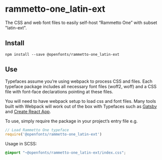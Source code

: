 
# rammetto-one_latin-ext

The CSS and web font files to easily self-host “Rammetto One” with subset "latin-ext".

## Install

`npm install --save @openfonts/rammetto-one_latin-ext`

## Use

Typefaces assume you’re using webpack to process CSS and files. Each typeface
package includes all necessary font files (woff2, woff) and a CSS file with
font-face declarations pointing at these files.

You will need to have webpack setup to load css and font files. Many tools built
with Webpack will work out of the box with Typefaces such as [Gatsby](https://github.com/gatsbyjs/gatsby)
and [Create React App](https://github.com/facebookincubator/create-react-app).

To use, simply require the package in your project’s entry file e.g.

```javascript
// Load Rammetto One typeface
require('@openfonts/rammetto-one_latin-ext')
```

Usage in SCSS:
```scss
@import "~@openfonts/rammetto-one_latin-ext/index.css";
```
